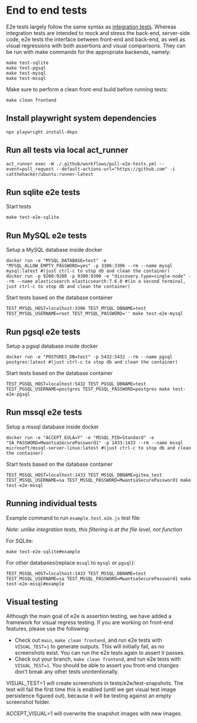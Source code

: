 # End to end tests

E2e tests largely follow the same syntax as [integration tests](../integration).
Whereas integration tests are intended to mock and stress the back-end, server-side code, e2e tests the interface between front-end and back-end, as well as visual regressions with both assertions and visual comparisons.
They can be run with make commands for the appropriate backends, namely:
```shell
make test-sqlite
make test-pgsql
make test-mysql
make test-mssql
```

Make sure to perform a clean front-end build before running tests:
```
make clean frontend
```

## Install playwright system dependencies
```
npx playwright install-deps
```


## Run all tests via local act_runner
```
act_runner exec -W ./.github/workflows/pull-e2e-tests.yml --event=pull_request --default-actions-url="https://github.com" -i catthehacker/ubuntu:runner-latest
```

## Run sqlite e2e tests
Start tests
```
make test-e2e-sqlite
```

## Run MySQL e2e tests
Setup a MySQL database inside docker
```
docker run -e "MYSQL_DATABASE=test" -e "MYSQL_ALLOW_EMPTY_PASSWORD=yes" -p 3306:3306 --rm --name mysql mysql:latest #(just ctrl-c to stop db and clean the container)
docker run -p 9200:9200 -p 9300:9300 -e "discovery.type=single-node" --rm --name elasticsearch elasticsearch:7.6.0 #(in a second terminal, just ctrl-c to stop db and clean the container)
```
Start tests based on the database container
```
TEST_MYSQL_HOST=localhost:3306 TEST_MYSQL_DBNAME=test TEST_MYSQL_USERNAME=root TEST_MYSQL_PASSWORD='' make test-e2e-mysql
```

## Run pgsql e2e tests
Setup a pgsql database inside docker
```
docker run -e "POSTGRES_DB=test" -p 5432:5432 --rm --name pgsql postgres:latest #(just ctrl-c to stop db and clean the container)
```
Start tests based on the database container
```
TEST_PGSQL_HOST=localhost:5432 TEST_PGSQL_DBNAME=test TEST_PGSQL_USERNAME=postgres TEST_PGSQL_PASSWORD=postgres make test-e2e-pgsql
```

## Run mssql e2e tests
Setup a mssql database inside docker
```
docker run -e "ACCEPT_EULA=Y" -e "MSSQL_PID=Standard" -e "SA_PASSWORD=MwantsaSecurePassword1" -p 1433:1433 --rm --name mssql microsoft/mssql-server-linux:latest #(just ctrl-c to stop db and clean the container)
```
Start tests based on the database container
```
TEST_MSSQL_HOST=localhost:1433 TEST_MSSQL_DBNAME=gitea_test TEST_MSSQL_USERNAME=sa TEST_MSSQL_PASSWORD=MwantsaSecurePassword1 make test-e2e-mssql
```

## Running individual tests

Example command to run `example.test.e2e.js` test file:

_Note: unlike integration tests, this filtering is at the file level, not function_

For SQLite:

```
make test-e2e-sqlite#example
```

For other databases(replace `mssql` to `mysql` or `pgsql`):

```
TEST_MSSQL_HOST=localhost:1433 TEST_MSSQL_DBNAME=test TEST_MSSQL_USERNAME=sa TEST_MSSQL_PASSWORD=MwantsaSecurePassword1 make test-e2e-mssql#example
```

## Visual testing

Although the main goal of e2e is assertion testing, we have added a framework for visual regress testing. If you are working on front-end features, please use the following:
 - Check out `main`, `make clean frontend`, and run e2e tests with `VISUAL_TEST=1` to generate outputs. This will initially fail, as no screenshots exist. You can run the e2e tests again to assert it passes.
 - Check out your branch, `make clean frontend`, and run e2e tests with `VISUAL_TEST=1`. You should be able to assert you front-end changes don't break any other tests unintentionally. 

VISUAL_TEST=1 will create screenshots in tests/e2e/test-snapshots. The test will fail the first time this is enabled (until we get visual test image persistence figured out), because it will be testing against an empty screenshot folder. 

ACCEPT_VISUAL=1 will overwrite the snapshot images with new images.
